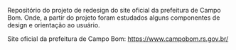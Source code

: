 Repositório do projeto de redesign do site oficial da prefeitura de Campo Bom. Onde, a partir do projeto
foram estudados alguns componentes de design e orientação ao usuário.

Site oficial da prefeitura de Campo Bom:
https://www.campobom.rs.gov.br/
 
